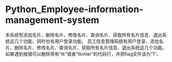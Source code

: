 # Python_Employee-information-management-system
本系统有添加名片、删除名片、修改名片、查询名片、获取所有名片信息、退出系统这几个功能，同时也有用户登录功能。
员工信息管理系统有用户登录、添加名片、删除名片、修改名片、查询名片、获取所有名片信息、退出系统这几个功能。
如果遇到报错可以删除带有“tk”或者“tkinter”的代码行，并把flag文件该为“1”。
